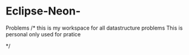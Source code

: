 # Eclipse-Neon-
Problems 
/*
this is my workspace for all datastructure problems
This is personal only used for pratice



*/
